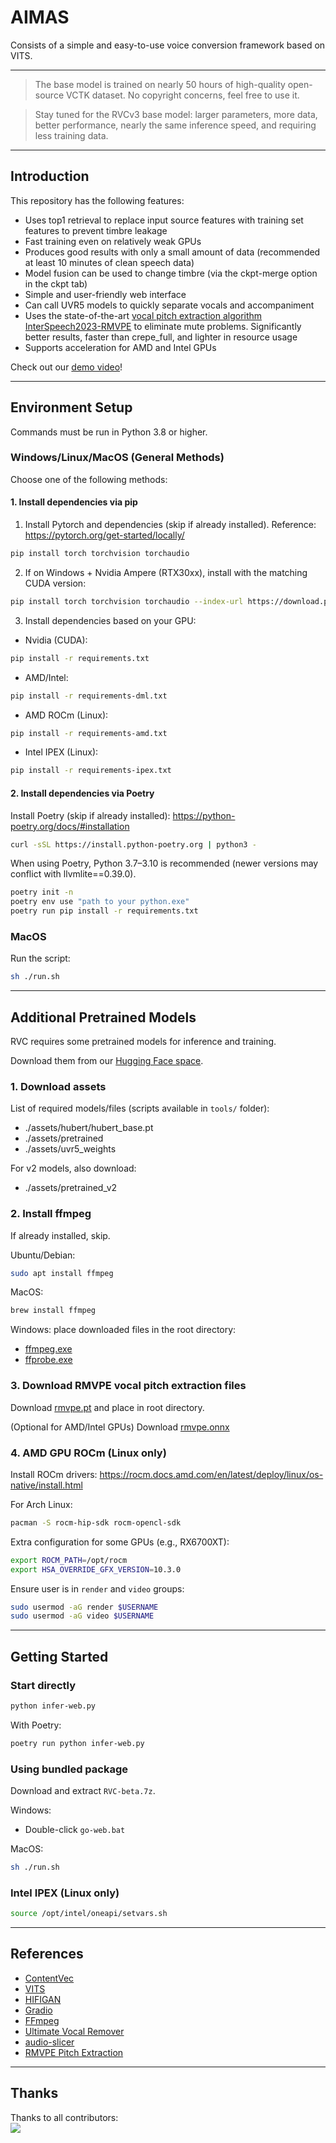 # AIMAS
Consists of a simple and easy-to-use voice conversion framework based on VITS.

---

> The base model is trained on nearly 50 hours of high-quality open-source VCTK dataset. No copyright concerns, feel free to use it.

> Stay tuned for the RVCv3 base model: larger parameters, more data, better performance, nearly the same inference speed, and requiring less training data.

---

## Introduction
This repository has the following features:
+ Uses top1 retrieval to replace input source features with training set features to prevent timbre leakage
+ Fast training even on relatively weak GPUs
+ Produces good results with only a small amount of data (recommended at least 10 minutes of clean speech data)
+ Model fusion can be used to change timbre (via the ckpt-merge option in the ckpt tab)
+ Simple and user-friendly web interface
+ Can call UVR5 models to quickly separate vocals and accompaniment
+ Uses the state-of-the-art [vocal pitch extraction algorithm InterSpeech2023-RMVPE](#references) to eliminate mute problems. Significantly better results, faster than crepe_full, and lighter in resource usage
+ Supports acceleration for AMD and Intel GPUs

Check out our [demo video](https://www.bilibili.com/video/BV1pm4y1z7Gm/)!

---

## Environment Setup
Commands must be run in Python 3.8 or higher.

### Windows/Linux/MacOS (General Methods)
Choose one of the following methods:

#### 1. Install dependencies via pip
1. Install Pytorch and dependencies (skip if already installed). Reference: https://pytorch.org/get-started/locally/
```bash
pip install torch torchvision torchaudio
```
2. If on Windows + Nvidia Ampere (RTX30xx), install with the matching CUDA version:
```bash
pip install torch torchvision torchaudio --index-url https://download.pytorch.org/whl/cu117
```
3. Install dependencies based on your GPU:
- Nvidia (CUDA):
```bash
pip install -r requirements.txt
```
- AMD/Intel:
```bash
pip install -r requirements-dml.txt
```
- AMD ROCm (Linux):
```bash
pip install -r requirements-amd.txt
```
- Intel IPEX (Linux):
```bash
pip install -r requirements-ipex.txt
```

#### 2. Install dependencies via Poetry
Install Poetry (skip if already installed): https://python-poetry.org/docs/#installation
```bash
curl -sSL https://install.python-poetry.org | python3 -
```
When using Poetry, Python 3.7–3.10 is recommended (newer versions may conflict with llvmlite==0.39.0).
```bash
poetry init -n
poetry env use "path to your python.exe"
poetry run pip install -r requirements.txt
```

### MacOS
Run the script:
```bash
sh ./run.sh
```

---

## Additional Pretrained Models
RVC requires some pretrained models for inference and training.

Download them from our [Hugging Face space](https://huggingface.co/lj1995/VoiceConversionWebUI/tree/main/).

### 1. Download assets
List of required models/files (scripts available in `tools/` folder):
- ./assets/hubert/hubert_base.pt
- ./assets/pretrained
- ./assets/uvr5_weights

For v2 models, also download:
- ./assets/pretrained_v2

### 2. Install ffmpeg
If already installed, skip.

Ubuntu/Debian:
```bash
sudo apt install ffmpeg
```
MacOS:
```bash
brew install ffmpeg
```
Windows: place downloaded files in the root directory:
- [ffmpeg.exe](https://huggingface.co/lj1995/VoiceConversionWebUI/blob/main/ffmpeg.exe)
- [ffprobe.exe](https://huggingface.co/lj1995/VoiceConversionWebUI/blob/main/ffprobe.exe)

### 3. Download RMVPE vocal pitch extraction files
Download [rmvpe.pt](https://huggingface.co/lj1995/VoiceConversionWebUI/blob/main/rmvpe.pt) and place in root directory.

(Optional for AMD/Intel GPUs) Download [rmvpe.onnx](https://huggingface.co/lj1995/VoiceConversionWebUI/blob/main/rmvpe.onnx)

### 4. AMD GPU ROCm (Linux only)
Install ROCm drivers: https://rocm.docs.amd.com/en/latest/deploy/linux/os-native/install.html

For Arch Linux:
```bash
pacman -S rocm-hip-sdk rocm-opencl-sdk
```

Extra configuration for some GPUs (e.g., RX6700XT):
```bash
export ROCM_PATH=/opt/rocm
export HSA_OVERRIDE_GFX_VERSION=10.3.0
```
Ensure user is in `render` and `video` groups:
```bash
sudo usermod -aG render $USERNAME
sudo usermod -aG video $USERNAME
```

---

## Getting Started

### Start directly
```bash
python infer-web.py
```
With Poetry:
```bash
poetry run python infer-web.py
```

### Using bundled package
Download and extract `RVC-beta.7z`.

Windows:
- Double-click `go-web.bat`

MacOS:
```bash
sh ./run.sh
```

### Intel IPEX (Linux only)
```bash
source /opt/intel/oneapi/setvars.sh
```

---

## References
+ [ContentVec](https://github.com/auspicious3000/contentvec/)
+ [VITS](https://github.com/jaywalnut310/vits)
+ [HIFIGAN](https://github.com/jik876/hifi-gan)
+ [Gradio](https://github.com/gradio-app/gradio)
+ [FFmpeg](https://github.com/FFmpeg/FFmpeg)
+ [Ultimate Vocal Remover](https://github.com/Anjok07/ultimatevocalremovergui)
+ [audio-slicer](https://github.com/openvpi/audio-slicer)
+ [RMVPE Pitch Extraction](https://github.com/Dream-High/RMVPE)

---

## Thanks
Thanks to all contributors:  
<a href="https://github.com/RVC-Project/Retrieval-based-Voice-Conversion-WebUI/graphs/contributors" target="_blank">
  <img src="https://contrib.rocks/image?repo=RVC-Project/Retrieval-based-Voice-Conversion-WebUI" />
</a>
